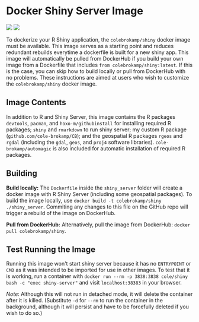 # Docker Shiny Server Image

[![](https://images.microbadger.com/badges/image/colebrokamp/shiny.svg)](https://microbadger.com/images/colebrokamp/shiny)
[![](https://images.microbadger.com/badges/version/colebrokamp/shiny.svg)](http://microbadger.com/images/colebrokamp/shiny)

To dockerize your R Shiny application, the `colebrokamp/shiny` docker image must be available. This image serves as a starting point and reduces redundant rebuilds everytime a dockerfile is built for a new shiny app. This image will automatically be pulled from DockerHub if you build your own image from a Dockerfile that includes `from colebrokamp/shiny:latest`. If this is the case, you can skip how to build locally or pull from DockerHub with no problems. These instructions are aimed at users who wish to customize the `colebrokamp/shiny` docker image.

## Image Contents

In addition to R and Shiny Server, this image contains the R packages `devtools`, `pacman`, and `hoxo-m/githubinstall` for installing required R packages; `shiny` and `rmarkdown` to run shiny server; my custom R package (`github.com/cole-brokamp/CB`); and the geospatial R packages `rgeos` and `rgdal` (including the `gdal`, `geos`, and `proj4` software libraries). `cole-brokamp/automagic` is also included for automatic installation of required R packages.

## Building

**Build locally:**
The `Dockerfile` inside the `shiny_server` folder will create a docker image with R Shiny Server (including some geospatial packages). To build the image locally, use `docker build -t colebrokamp/shiny ./shiny_server`. Commiting any changes to this file on the GitHub repo will trigger a rebuild of the image on DockerHub.

**Pull from DockerHub:**
Alternatively, pull the image from DockerHub: `docker pull colebrokamp/shiny`.

## Test Running the Image

Running this image won't start shiny server because it has no `ENTRYPOINT` or `CMD` as it was intended to be imported for use in other images. To test that it is working, run a container with `docker run --rm -p 3838:3838 cole/shiny bash -c "exec shiny-server"` and visit `localhost:38383` in your browser.

*Note*: Although this will not run in detached mode, it will delete the container after it is killed. (Substitute `-d` for `--rm` to run the container in the background, although it will persist and have to be forcefully deleted if you wish to do so.)
